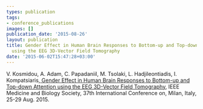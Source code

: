 ```yaml
---
types: publication
tags:
- conference_publications
images: []
publication_date: '2015-08-26'
layout: publication
title: Gender Effect in Human Brain Responses to Bottom-up and Top-down Attention
  using the EEG 3D-Vector Field Tomography
date: '2015-06-02T15:47:28+03:00'
---
```

<div>V. Kosmidou, A. Adam, C. Papadaniil, M. Tsolaki, L. Hadjileontiadis, I. Kompatsiaris,<a href="http://ieeexplore.ieee.org/xpl/articleDetails.jsp?arnumber=7320145"> Gender Effect in Human Brain Responses to Bottom-up and Top-down Attention using the EEG 3D-Vector Field Tomography</a>, IEEE Medicine and Biology Society, 37th International Conference on, Milan, Italy, 25-29 Aug. 2015.</div>
<div>&nbsp;</div>
